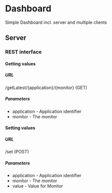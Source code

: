 # Dashboard #
Simple Dashboard incl. server and multiple clients

## Server ##
### REST interface ###
#### Getting values ####
##### URL #####
/getLatest/{application}/{monitor} (GET)

##### Parameters #####
* application - Application identifier
* monitor - The monitor

#### Setting values ####
##### URL #####
/set (POST)

##### Parameters #####
* application - Application identifier
* monitor - The monitor
* value - Value for Monitor

